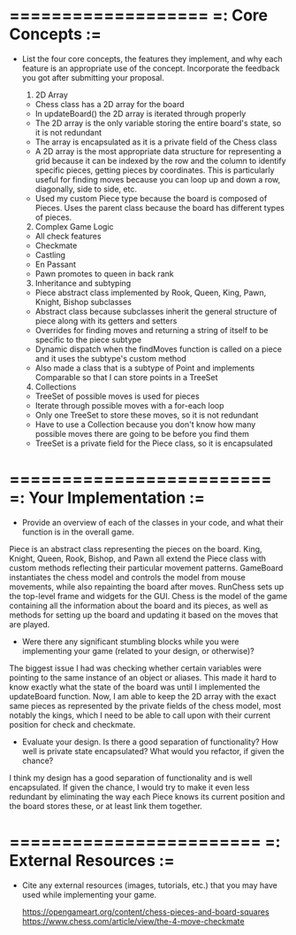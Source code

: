 ===================
=: Core Concepts :=
===================

- List the four core concepts, the features they implement, and why each feature
  is an appropriate use of the concept. Incorporate the feedback you got after
  submitting your proposal.

  1. 2D Array

  - Chess class has a 2D array for the board
  - In updateBoard() the 2D array is iterated through properly
  - The 2D array is the only variable storing the entire board's state, so it is not redundant
  - The array is encapsulated as it is a private field of the Chess class
  - A 2D array is the most appropriate data structure for representing a grid
    because it can be indexed by the row and the column to identify specific pieces, getting pieces by coordinates.
    This is particularly useful for finding moves because you can loop up and down a row, diagonally, side to side, etc.
  - Used my custom Piece type because the board is composed of Pieces. Uses the parent class
    because the board has different types of pieces.

  2. Complex Game Logic
  - All check features
  - Checkmate
  - Castling
  - En Passant
  - Pawn promotes to queen in back rank

  3. Inheritance and subtyping
  - Piece abstract class implemented by Rook, Queen, King, Pawn, Knight, Bishop subclasses
  - Abstract class because subclasses inherit the general structure of piece along with its getters and setters
  - Overrides for finding moves and returning a string of itself to be specific to the piece subtype
  - Dynamic dispatch when the findMoves function is called on a piece and it uses the subtype's custom method
  - Also made a class that is a subtype of Point and implements Comparable so that I can store points in a TreeSet

  4. Collections
  - TreeSet of possible moves is used for pieces
  - Iterate through possible moves with a for-each loop
  - Only one TreeSet to store these moves, so it is not redundant
  - Have to use a Collection because you don't know how many possible moves there are going to be before you find them
  - TreeSet is a private field for the Piece class, so it is encapsulated

=========================
=: Your Implementation :=
=========================

- Provide an overview of each of the classes in your code, and what their
  function is in the overall game.

Piece is an abstract class representing the pieces on the board.
King, Knight, Queen, Rook, Bishop, and Pawn all extend the Piece class with custom methods reflecting their particular
movement patterns.
GameBoard instantiates the chess model and controls the model from mouse movements, while also repainting the board
after moves.
RunChess sets up the top-level frame and widgets for the GUI.
Chess is the model of the game containing all the information about the board and its pieces, as well as methods for
setting up the board and updating it based on the moves that are played.

- Were there any significant stumbling blocks while you were implementing your
  game (related to your design, or otherwise)?

The biggest issue I had was checking whether certain variables were pointing to the same instance of an object or
aliases. This made it hard to know exactly what the state of the board was until I implemented the updateBoard function.
Now, I am able to keep the 2D array with the exact same pieces as represented by the private fields of the chess model,
most notably the kings, which I need to be able to call upon with their current position for check and checkmate.

- Evaluate your design. Is there a good separation of functionality? How well is
  private state encapsulated? What would you refactor, if given the chance?

I think my design has a good separation of functionality and is well encapsulated. If given the chance, I would try to
make it even less redundant by eliminating the way each Piece knows its current position and the board stores these,
or at least link them together.

========================
=: External Resources :=
========================

- Cite any external resources (images, tutorials, etc.) that you may have used 
  while implementing your game.

  https://opengameart.org/content/chess-pieces-and-board-squares
  https://www.chess.com/article/view/the-4-move-checkmate
